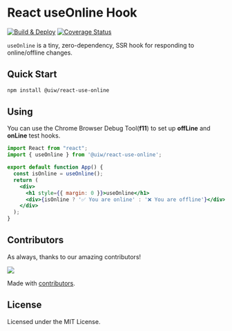 React useOnline Hook
===

[![Build & Deploy](https://github.com/uiwjs/react-use-online/actions/workflows/ci.yml/badge.svg)](https://github.com/uiwjs/react-use-online/actions/workflows/ci.yml)
[![Coverage Status](https://uiwjs.github.io/react-use-online/badges.svg)](https://uiwjs.github.io/react-use-online/coverage/lcov-report/)

`useOnline` is a tiny, zero-dependency, SSR hook for responding to online/offline changes.

## Quick Start

```bash
npm install @uiw/react-use-online
```

## Using

You can use the Chrome Browser Debug Tool(**f11**) to set up **offLine** and **onLine** test hooks.

```jsx mdx:preview
import React from "react";
import { useOnline } from '@uiw/react-use-online';

export default function App() {
  const isOnline = useOnline();
  return (
    <div>
      <h1 style={{ margin: 0 }}>useOnline</h1>
      <div>{isOnline ? '✅ You are online' : '❌ You are offline'}</div>
    </div>
  );
}
```

## Contributors

As always, thanks to our amazing contributors!

<a href="https://github.com/uiwjs/react-use-online/graphs/contributors">
  <img src="https://uiwjs.github.io/react-use-online/CONTRIBUTORS.svg" />
</a>

Made with [contributors](https://github.com/jaywcjlove/github-action-contributors).

## License

Licensed under the MIT License.